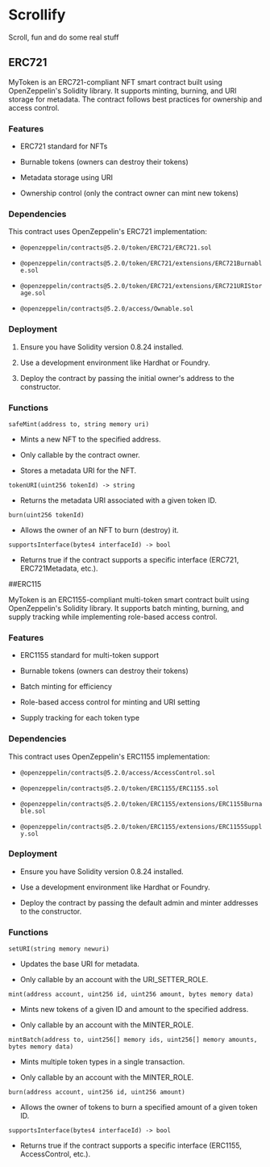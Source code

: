 # Scrollify
Scroll, fun and do some real stuff

## ERC721

MyToken is an ERC721-compliant NFT smart contract built using OpenZeppelin's Solidity library. It supports minting, burning, and URI storage for metadata. The contract follows best practices for ownership and access control.

### Features

- ERC721 standard for NFTs

- Burnable tokens (owners can destroy their tokens)

- Metadata storage using URI

- Ownership control (only the contract owner can mint new tokens)

### Dependencies

This contract uses OpenZeppelin's ERC721 implementation:

- `@openzeppelin/contracts@5.2.0/token/ERC721/ERC721.sol`

- `@openzeppelin/contracts@5.2.0/token/ERC721/extensions/ERC721Burnable.sol`

- `@openzeppelin/contracts@5.2.0/token/ERC721/extensions/ERC721URIStorage.sol`

- `@openzeppelin/contracts@5.2.0/access/Ownable.sol`

### Deployment

1. Ensure you have Solidity version 0.8.24 installed.

2. Use a development environment like Hardhat or Foundry.

3. Deploy the contract by passing the initial owner's address to the constructor.

### Functions

`safeMint(address to, string memory uri)`

- Mints a new NFT to the specified address.

- Only callable by the contract owner.

- Stores a metadata URI for the NFT.

`tokenURI(uint256 tokenId) -> string`

- Returns the metadata URI associated with a given token ID.

`burn(uint256 tokenId)`

- Allows the owner of an NFT to burn (destroy) it.

`supportsInterface(bytes4 interfaceId) -> bool`

- Returns true if the contract supports a specific interface (ERC721, ERC721Metadata, etc.).


##ERC115

MyToken is an ERC1155-compliant multi-token smart contract built using OpenZeppelin's Solidity library. It supports batch minting, burning, and supply tracking while implementing role-based access control.

### Features

- ERC1155 standard for multi-token support

- Burnable tokens (owners can destroy their tokens)

- Batch minting for efficiency

- Role-based access control for minting and URI setting

- Supply tracking for each token type

### Dependencies

This contract uses OpenZeppelin's ERC1155 implementation:

- `@openzeppelin/contracts@5.2.0/access/AccessControl.sol`

- `@openzeppelin/contracts@5.2.0/token/ERC1155/ERC1155.sol`

- `@openzeppelin/contracts@5.2.0/token/ERC1155/extensions/ERC1155Burnable.sol`

- `@openzeppelin/contracts@5.2.0/token/ERC1155/extensions/ERC1155Supply.sol`

### Deployment

- Ensure you have Solidity version 0.8.24 installed.

- Use a development environment like Hardhat or Foundry.

- Deploy the contract by passing the default admin and minter addresses to the constructor.

### Functions

`setURI(string memory newuri)`

- Updates the base URI for metadata.

- Only callable by an account with the URI_SETTER_ROLE.

`mint(address account, uint256 id, uint256 amount, bytes memory data)`

- Mints new tokens of a given ID and amount to the specified address.

- Only callable by an account with the MINTER_ROLE.

`mintBatch(address to, uint256[] memory ids, uint256[] memory amounts, bytes memory data)`

- Mints multiple token types in a single transaction.

- Only callable by an account with the MINTER_ROLE.

`burn(address account, uint256 id, uint256 amount)`

- Allows the owner of tokens to burn a specified amount of a given token ID.

`supportsInterface(bytes4 interfaceId) -> bool`

- Returns true if the contract supports a specific interface (ERC1155, AccessControl, etc.).
